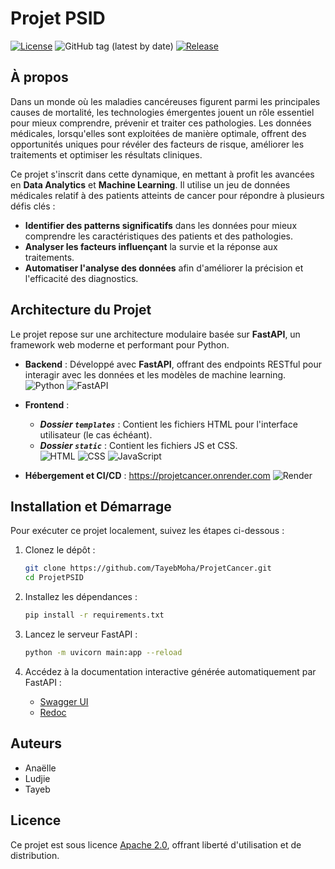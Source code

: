 # Projet PSID
[![License](https://img.shields.io/badge/License-Apache%202.0-blue.svg)](https://opensource.org/licenses/Apache-2.0)
![GitHub tag (latest by date)](https://img.shields.io/github/v/tag/TayebMoha/ProjetCancer?label=tag)
[![Release](https://img.shields.io/github/release/TayebMoha/ProjetCancer.svg?style=flat-square)](https://github.com/TayebMoha/ProjetCancer/releases)

## À propos

Dans un monde où les maladies cancéreuses figurent parmi les principales causes de mortalité, les technologies émergentes jouent un rôle essentiel pour mieux comprendre, prévenir et traiter ces pathologies. Les données médicales, lorsqu'elles sont exploitées de manière optimale, offrent des opportunités uniques pour révéler des facteurs de risque, améliorer les traitements et optimiser les résultats cliniques.

Ce projet s'inscrit dans cette dynamique, en mettant à profit les avancées en **Data Analytics** et **Machine Learning**. Il utilise un jeu de données médicales relatif à des patients atteints de cancer pour répondre à plusieurs défis clés : 

- **Identifier des patterns significatifs** dans les données pour mieux comprendre les caractéristiques des patients et des pathologies.
- **Analyser les facteurs influençant** la survie et la réponse aux traitements.
- **Automatiser l'analyse des données** afin d'améliorer la précision et l'efficacité des diagnostics.

## Architecture du Projet

Le projet repose sur une architecture modulaire basée sur **FastAPI**, un framework web moderne et performant pour Python. 

- **Backend** : Développé avec **FastAPI**, offrant des endpoints RESTful pour interagir avec les données et les modèles de machine learning.  
  ![Python](https://img.shields.io/badge/Python-3776AB?style=for-the-badge&logo=python&logoColor=white)  ![FastAPI](https://img.shields.io/badge/FastAPI-009688?style=for-the-badge&logo=fastapi&logoColor=white)  

- **Frontend** :  
  - ***Dossier `templates`*** : Contient les fichiers HTML pour l'interface utilisateur (le cas échéant).  
  - ***Dossier `static`*** : Contient les fichiers JS et CSS.  
![HTML](https://img.shields.io/badge/HTML5-E34F26?style=for-the-badge&logo=html5&logoColor=white)    ![CSS](https://img.shields.io/badge/CSS3-1572B6?style=for-the-badge&logo=css3&logoColor=white)    ![JavaScript](https://img.shields.io/badge/JavaScript-F7DF1E?style=for-the-badge&logo=javascript&logoColor=black)  

- **Hébergement et CI/CD** :  https://projetcancer.onrender.com
  ![Render](https://img.shields.io/badge/Render-0468D7?style=for-the-badge&logo=render&logoColor=white)


## Installation et Démarrage

Pour exécuter ce projet localement, suivez les étapes ci-dessous :

1. Clonez le dépôt :
   ```bash
   git clone https://github.com/TayebMoha/ProjetCancer.git
   cd ProjetPSID
   ```

2. Installez les dépendances :
   ```bash
   pip install -r requirements.txt
   ```

3. Lancez le serveur FastAPI :
   ```bash
   python -m uvicorn main:app --reload
   ```

4. Accédez à la documentation interactive générée automatiquement par FastAPI :
   - [Swagger UI](http://127.0.0.1:8000/docs)
   - [Redoc](http://127.0.0.1:8000/redoc)

## Auteurs

- Anaëlle
- Ludjie
- Tayeb

## Licence

Ce projet est sous licence [Apache 2.0](https://www.apache.org/licenses/LICENSE-2.0), offrant liberté d'utilisation et de distribution.
